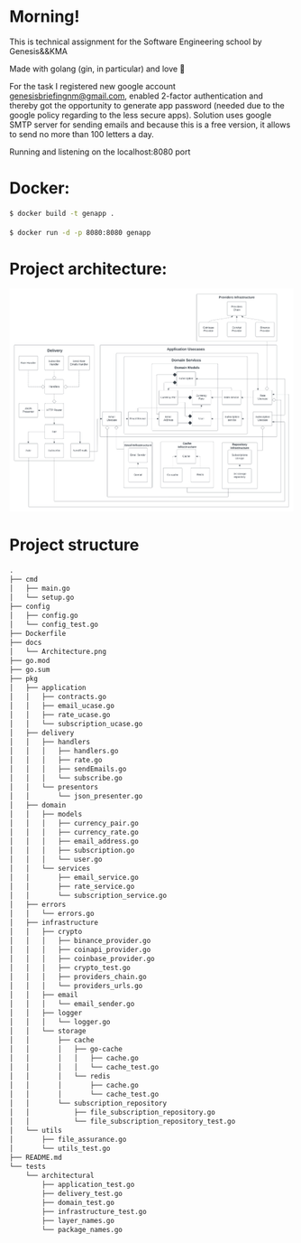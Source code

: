# Morning!

This is technical assignment for the Software Engineering school by Genesis&&KMA

Made with golang (gin, in particular) and love 🤗

For the task I registered new google account genesisbriefingnm@gmail.com, enabled 2-factor authentication and thereby got the opportunity to generate app password (needed due to the google policy regarding to the less secure apps).
Solution uses google SMTP server for sending emails and because this is a free version, it allows to send no more than 100 letters a day.

Running and listening on the localhost:8080 port 

# Docker: 
```bash
$ docker build -t genapp .

$ docker run -d -p 8080:8080 genapp
```

# Project architecture:
![http://url/to/img.png](https://github.com/GenesisEducationKyiv/hw1-se-school_2022-code-review-NikitaMasych/blob/hw6/docs/Architecture.png)

# Project structure
```
.
├── cmd
│   ├── main.go
│   └── setup.go
├── config
│   ├── config.go
│   └── config_test.go
├── Dockerfile
├── docs
│   └── Architecture.png
├── go.mod
├── go.sum
├── pkg
│   ├── application
│   │   ├── contracts.go
│   │   ├── email_ucase.go
│   │   ├── rate_ucase.go
│   │   └── subscription_ucase.go
│   ├── delivery
│   │   ├── handlers
│   │   │   ├── handlers.go
│   │   │   ├── rate.go
│   │   │   ├── sendEmails.go
│   │   │   └── subscribe.go
│   │   └── presentors
│   │       └── json_presenter.go
│   ├── domain
│   │   ├── models
│   │   │   ├── currency_pair.go
│   │   │   ├── currency_rate.go
│   │   │   ├── email_address.go
│   │   │   ├── subscription.go
│   │   │   └── user.go
│   │   └── services
│   │       ├── email_service.go
│   │       ├── rate_service.go
│   │       └── subscription_service.go
│   ├── errors
│   │   └── errors.go
│   ├── infrastructure
│   │   ├── crypto
│   │   │   ├── binance_provider.go
│   │   │   ├── coinapi_provider.go
│   │   │   ├── coinbase_provider.go
│   │   │   ├── crypto_test.go
│   │   │   ├── providers_chain.go
│   │   │   └── providers_urls.go
│   │   ├── email
│   │   │   └── email_sender.go
│   │   ├── logger
│   │   │   └── logger.go
│   │   └── storage
│   │       ├── cache
│   │       │   ├── go-cache
│   │       │   │   ├── cache.go
│   │       │   │   └── cache_test.go
│   │       │   └── redis
│   │       │       ├── cache.go
│   │       │       └── cache_test.go
│   │       └── subscription_repository
│   │           ├── file_subscription_repository.go
│   │           └── file_subscription_repository_test.go
│   └── utils
│       ├── file_assurance.go
│       └── utils_test.go
├── README.md
└── tests
    └── architectural
        ├── application_test.go
        ├── delivery_test.go
        ├── domain_test.go
        ├── infrastructure_test.go
        ├── layer_names.go
        └── package_names.go

```
